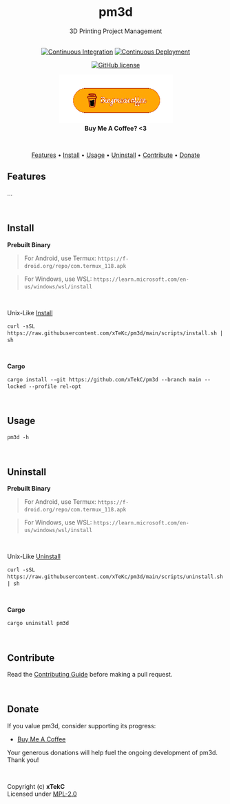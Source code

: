 <div align="center">

# pm3d
3D Printing Project Management

<!-- <a href="https://crates.io/crates/pm3d/"><img src="https://img.shields.io/crates/v/pm3d?style=flat&amp;labelColor=032a1a&amp;color=065535&amp;logo=Rust&amp;logoColor=white" alt="Crate Release"></a> -->
<br>
<a href="https://github.com/xTekC/pm3d/actions?query=workflow%3A%22Continuous+Integration%22"><img src="https://img.shields.io/github/actions/workflow/status/xTekC/pm3d/ci.yml?branch=main&amp;style=flat&amp;labelColor=032a1a&amp;color=065535&amp;logo=GitHub%20Actions&amp;logoColor=white&amp;label=Build" alt="Continuous Integration"></a>
<a href="https://github.com/xTekC/pm3d/actions?query=workflow%3A%22Continuous+Deployment%22"><img src="https://img.shields.io/github/actions/workflow/status/xTekC/pm3d/cd.yml?style=flat&amp;labelColor=032a1a&amp;color=065535&amp;logo=GitHub%20Actions&amp;logoColor=white&amp;label=Release" alt="Continuous Deployment"></a>
<!-- <a href="https://docs.rs/pm3d/"><img src="https://img.shields.io/docsrs/pm3d?style=flat&amp;labelColor=032a1a&amp;color=065535&amp;logo=Rust&amp;logoColor=white" alt="Documentation"></a> -->

[![GitHub license](https://img.shields.io/github/license/xTekC/pm3d.svg?style=flat&labelColor=032a1a&color=065535&logo=GitHub&logoColor=black&label=License)](https://github.com/xTekC/pm3d/blob/main/LICENSE)

[![Buy Me A Coffee](assets/bmac_orange.gif)](https://www.buymeacoffee.com/xTekC)
<br> **Buy Me A Coffee? <3** 

<!-- [![GitHub Sponsors](https://img.shields.io/badge/Sponsor-GitHub-purple?style=flat&labelColor=grey&color=8a63d2&logo=github&logoColor=white)](https://github.com/sponsors/xTekC) -->
<!-- [![Buy Me A Coffee](https://img.shields.io/badge/Buy%20Me%20A-Coffee-orange?style=flat&labelColor=grey&color=ff813f&logo=buy-me-a-coffee&logoColor=black)](https://www.buymeacoffee.com/xTekC) -->
<!-- [![Ko-fi](https://img.shields.io/badge/Support-Ko--fi-red?style=flat&labelColor=grey&color=f16061&logo=ko-fi&logoColor=white)](https://ko-fi.com/xTekC) -->

<br>

<a href="#features">Features</a> •
<a href="#install">Install</a> •
<a href="#usage">Usage</a> •
<a href="#uninstall">Uninstall</a> •
<a href="#contribute">Contribute</a> •
<a href="#donate">Donate</a>

</div>

## Features
...

<br>

## Install

**Prebuilt Binary**

>For Android, use Termux: `https://f-droid.org/repo/com.termux_118.apk`

>For Windows, use WSL: `https://learn.microsoft.com/en-us/windows/wsl/install`

<br>

Unix-Like [Install](https://github.com/xTeKc/pm3d/blob/main/scripts/install.sh)<br>

```
curl -sSL https://raw.githubusercontent.com/xTeKc/pm3d/main/scripts/install.sh | sh
```

<br>

**Cargo**

```
cargo install --git https://github.com/xTekC/pm3d --branch main --locked --profile rel-opt
```

<br>

## Usage

```
pm3d -h
```

<br>

## Uninstall

**Prebuilt Binary**

>For Android, use Termux: `https://f-droid.org/repo/com.termux_118.apk`

>For Windows, use WSL: `https://learn.microsoft.com/en-us/windows/wsl/install`

<br>

Unix-Like [Uninstall](https://github.com/xTeKc/pm3d/blob/main/scripts/uninstall.sh)

```
curl -sSL https://raw.githubusercontent.com/xTeKc/pm3d/main/scripts/uninstall.sh | sh
```

<br>

**Cargo**

```
cargo uninstall pm3d
```

<br>

## Contribute
Read the [Contributing Guide](CONTRIBUTING.md) before making a pull request.

<br>

## Donate
If you value pm3d, consider supporting its progress:

<!-- - [GitHub Sponsors](https://github.com/sponsors/xTekC) -->
- [Buy Me A Coffee](https://www.buymeacoffee.com/xTekC)
<!-- - [Ko-fi](https://ko-fi.com/xTekC) -->

Your generous donations will help fuel the ongoing development of pm3d. <br>
Thank you!

<br>

Copyright (c) **xTekC** <br>
Licensed under [MPL-2.0](LICENSE)
